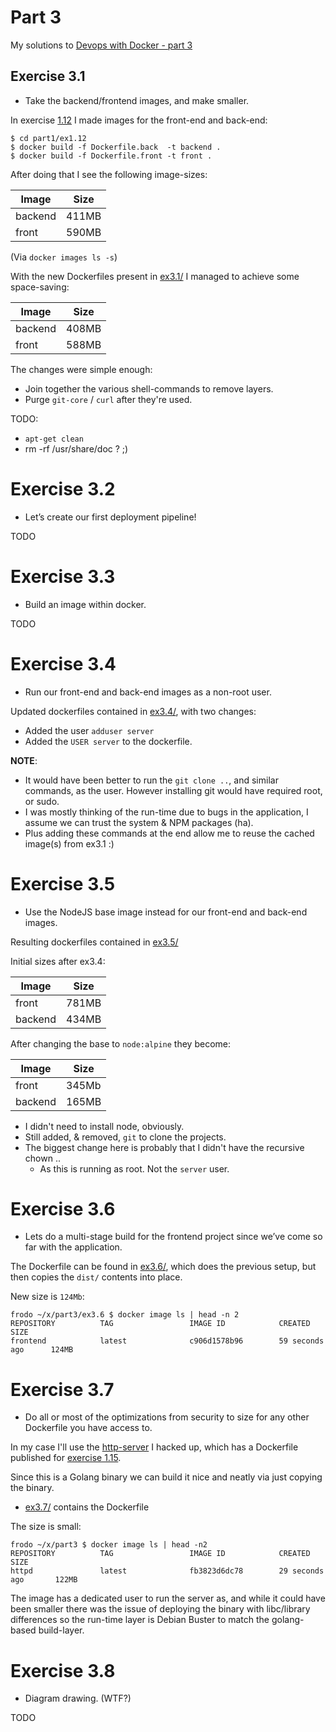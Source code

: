 # Part 3

My solutions to [Devops with Docker - part 3](https://devopswithdocker.com/part3/)




## Exercise 3.1

* Take the backend/frontend images, and make smaller.

In exercise [1.12](https://github.com/skx/devopswithdocker.com/tree/master/part1/ex1.12) I made images for the front-end and back-end:

```
$ cd part1/ex1.12
$ docker build -f Dockerfile.back  -t backend .
$ docker build -f Dockerfile.front -t front .
```

After doing that I see the following image-sizes:

| Image     | Size  |
| --------- | ----- |
| backend   | 411MB |
| front     | 590MB |

(Via `docker images ls -s`)

With the new Dockerfiles present in [ex3.1/](ex3.1/) I managed to achieve some space-saving:

| Image     | Size  |
| --------- | ----- |
| backend   | 408MB |
| front     | 588MB |

The changes were simple enough:

* Join together the various shell-commands to remove layers.
* Purge `git-core` / `curl` after they're used.

TODO:

* `apt-get clean`
* rm -rf /usr/share/doc ? ;)


# Exercise 3.2

* Let’s create our first deployment pipeline!

TODO



# Exercise 3.3

* Build an image within docker.

TODO




# Exercise 3.4

* Run our front-end and back-end images as a non-root user.

Updated dockerfiles contained in [ex3.4/](ex3.4/), with two changes:

* Added the user `adduser server`
* Added the `USER server` to the dockerfile.

**NOTE**:

* It would have been better to run the `git clone ..`, and similar commands, as the user.  However installing git would have required root, or sudo.
* I was mostly thinking of the run-time due to bugs in the application, I assume we can trust the system & NPM packages (ha).
* Plus adding these commands at the end allow me to reuse the cached image(s) from ex3.1 :)




# Exercise 3.5

* Use the NodeJS base image instead for our front-end and back-end images.

Resulting dockerfiles contained in [ex3.5/](ex3.5/)

Initial sizes after ex3.4:

| Image  | Size  |
| ------ | ----- |
| front  | 781MB |
| backend| 434MB |

After changing the base to `node:alpine` they become:

| Image  | Size  |
| ------ | ----- |
| front  | 345Mb |
| backend| 165MB |


* I didn't need to install node, obviously.
* Still added, & removed, `git` to clone the projects.
* The biggest change here is probably that I didn't have the recursive chown ..
  * As this is running as root.  Not the `server` user.




# Exercise 3.6

* Lets do a multi-stage build for the frontend project since we’ve come so far with the application.

The Dockerfile can be found in [ex3.6/](ex3.6/), which does the previous setup, but then copies the `dist/` contents into place.

New size is `124Mb`:

```
frodo ~/x/part3/ex3.6 $ docker image ls | head -n 2
REPOSITORY          TAG                 IMAGE ID            CREATED             SIZE
frontend            latest              c906d1578b96        59 seconds ago      124MB
```




# Exercise 3.7

* Do all or most of the optimizations from security to size for any other Dockerfile you have access to.

In my case I'll use the [http-server](https://github.com/skx/httpd) I hacked up, which has a Dockerfile published for [exercise 1.15](https://github.com/skx/devopswithdocker.com/tree/master/part1#exercise-115).

Since this is a Golang binary we can build it nice and neatly via just copying the binary.

* [ex3.7/](ex3.7/) contains the Dockerfile

The size is small:

```
frodo ~/x/part3 $ docker image ls | head -n2
REPOSITORY          TAG                 IMAGE ID            CREATED              SIZE
httpd               latest              fb3823d6dc78        29 seconds ago       122MB
```

The image has a dedicated user to run the server as, and while it could have been smaller there was the issue of deploying the binary with libc/library differences so the run-time layer is Debian Buster to match the golang-based build-layer.



# Exercise 3.8

* Diagram drawing.  (WTF?)

TODO
